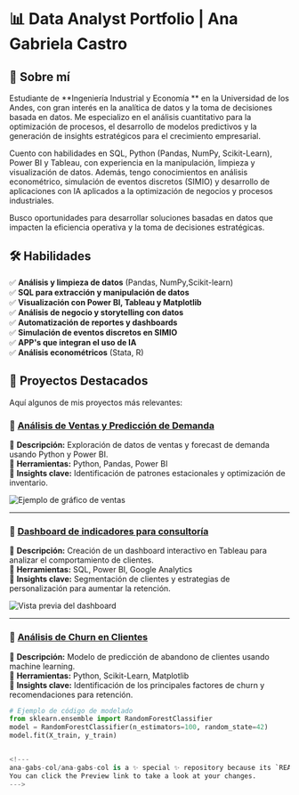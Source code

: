 # 📊 Data Analyst Portfolio | Ana Gabriela Castro  

## 👋 Sobre mí  
Estudiante de **Ingeniería Industrial y Economía ** en la Universidad de los Andes, con gran interés en la analítica de datos y la toma de decisiones basada en datos. Me especializo en el análisis cuantitativo para la optimización de procesos, el desarrollo de modelos predictivos y la generación de insights estratégicos para el crecimiento empresarial.

Cuento con habilidades en SQL, Python (Pandas, NumPy, Scikit-Learn), Power BI y Tableau, con experiencia en la manipulación, limpieza y visualización de datos. Además, tengo conocimientos en análisis econométrico, simulación de eventos discretos (SIMIO) y desarrollo de aplicaciones con IA aplicados a la optimización de negocios y procesos industriales.

Busco oportunidades para desarrollar soluciones basadas en datos que impacten la eficiencia operativa y la toma de decisiones estratégicas. 

## 🛠️ Habilidades  
✅ **Análisis y limpieza de datos** (Pandas, NumPy,Scikit-learn)  
✅ **SQL para extracción y manipulación de datos**  
✅ **Visualización con Power BI, Tableau y Matplotlib**  
✅ **Análisis de negocio y storytelling con datos**  
✅ **Automatización de reportes y dashboards**  
✅ **Simulación de eventos discretos en SIMIO**  
✅ **APP's que integran el uso de IA**  
✅ **Análisis econométricos** (Stata, R)  

## 📂 Proyectos Destacados  
Aquí algunos de mis proyectos más relevantes:  

### 🔹 [Análisis de Ventas y Predicción de Demanda](#)  
📌 **Descripción:** Exploración de datos de ventas y forecast de demanda usando Python y Power BI.  
📌 **Herramientas:** Python, Pandas, Power BI  
📌 **Insights clave:** Identificación de patrones estacionales y optimización de inventario.  

![Ejemplo de gráfico de ventas](ruta/de/la/imagen.png)  

---

### 🔹 [Dashboard de indicadores para consultoría](#)  
📌 **Descripción:** Creación de un dashboard interactivo en Tableau para analizar el comportamiento de clientes.  
📌 **Herramientas:** SQL, Power BI, Google Analytics  
📌 **Insights clave:** Segmentación de clientes y estrategias de personalización para aumentar la retención.  

![Vista previa del dashboard](ruta/de/la/imagen.png)  

---

### 🔹 [Análisis de Churn en Clientes](#)  
📌 **Descripción:** Modelo de predicción de abandono de clientes usando machine learning.  
📌 **Herramientas:** Python, Scikit-Learn, Matplotlib  
📌 **Insights clave:** Identificación de los principales factores de churn y recomendaciones para retención.  

```python
# Ejemplo de código de modelado
from sklearn.ensemble import RandomForestClassifier
model = RandomForestClassifier(n_estimators=100, random_state=42)
model.fit(X_train, y_train)


<!---
ana-gabs-col/ana-gabs-col is a ✨ special ✨ repository because its `README.md` (this file) appears on your GitHub profile.
You can click the Preview link to take a look at your changes.
--->
